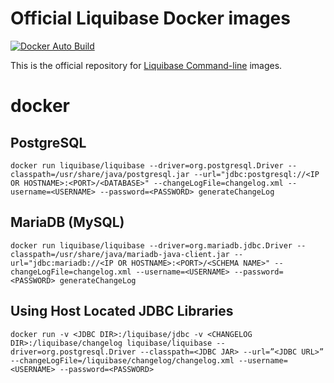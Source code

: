 # Official Liquibase Docker images

[![Docker Auto Build](https://www.liquibase.org/redesign/assets/img/logo.png)][docker]

[docker]: https://hub.docker.com/r/liquibase/liquibase

This is the official repository for [Liquibase Command-line](https://download.liquibase.org/) images.

# docker

## PostgreSQL

`docker run liquibase/liquibase --driver=org.postgresql.Driver --classpath=/usr/share/java/postgresql.jar --url="jdbc:postgresql://<IP OR HOSTNAME>:<PORT>/<DATABASE>" --changeLogFile=changelog.xml --username=<USERNAME> --password=<PASSWORD> generateChangeLog`

## MariaDB (MySQL)

`docker run liquibase/liquibase --driver=org.mariadb.jdbc.Driver --classpath=/usr/share/java/mariadb-java-client.jar --url="jdbc:mariadb://<IP OR HOSTNAME>:<PORT>/<SCHEMA NAME>" --changeLogFile=changelog.xml --username=<USERNAME> --password=<PASSWORD> generateChangeLog`

## Using Host Located JDBC Libraries
`docker run -v <JDBC DIR>:/liquibase/jdbc -v <CHANGELOG DIR>:/liquibase/changelog liquibase/liquibase --driver=org.postgresql.Driver --classpath=<JDBC JAR> --url=”<JDBC URL>” --changeLogFile=/liquibase/changelog/changelog.xml --username=<USERNAME> --password=<PASSWORD>`
